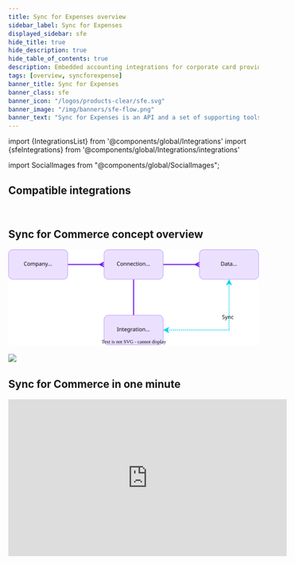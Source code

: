 ```yaml
---
title: Sync for Expenses overview
sidebar_label: Sync for Expenses
displayed_sidebar: sfe
hide_title: true
hide_description: true
hide_table_of_contents: true
description: Embedded accounting integrations for corporate card providers
tags: [overview, syncforexpense]
banner_title: Sync for Expenses
banner_class: sfe
banner_icon: "/logos/products-clear/sfe.svg"
banner_image: "/img/banners/sfe-flow.png"
banner_text: "Sync for Expenses is an API and a set of supporting tools. It has been built to enable corporate card and expense management platforms to provide high-quality integrations with multiple accounting platforms through a standardized API."
---
```


import {IntegrationsList} from '@components/global/Integrations'
import {sfeIntegrations} from '@components/global/Integrations/integrations'

import SocialImages from "@components/global/SocialImages";

<SocialImages imgSrc="/img/sync-for-expenses/sfe-banner.png"/>

## Compatible integrations

<br/>

<IntegrationsList integrations={sfeIntegrations}/>

## Sync for Commerce concept overview

<img
  src="https://raw.githubusercontent.com/codatio/codat-diagrams/03bed5cd40b599365aa7d4e2faa74379fcf5da8d/codat-concepts-quickstart.svg?token=A2XEKEOBLPXDEIA43SRARIDDQUARC"
  alt="A diagram showing the relationships between key Codat concepts"
/>

![](/img/use-cases/summary-pages/795ecc39-managing-expenses.png)

## Sync for Commerce in one minute

<div className="video-container">
  <iframe width="560" height="315" src="https://www.youtube.com/embed/GbZwyUthL18" title="YouTube video player" frameborder="0" allow="accelerometer; autoplay; clipboard-write; encrypted-media; gyroscope; picture-in-picture; web-share" allowfullscreen></iframe>
</div>

